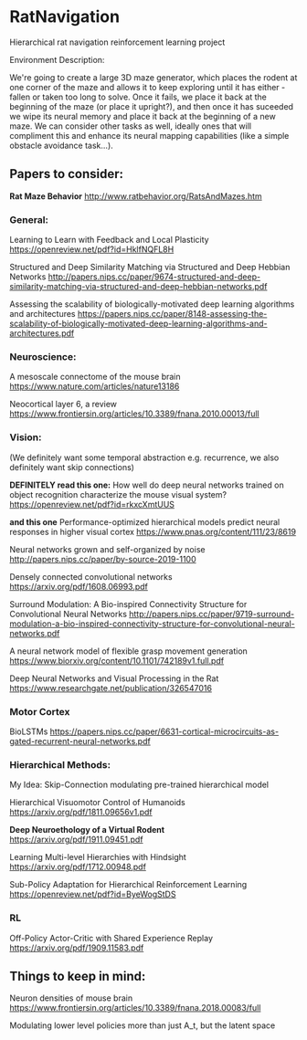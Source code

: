 # RatNavigation
Hierarchical rat navigation reinforcement learning project

Environment Description:

We're going to create a large 3D maze generator, which places the rodent at one corner of the maze and allows it to keep exploring until it has either - fallen or taken too long to solve. Once it fails, we place it back at the beginning of the maze (or place it upright?), and then once it has suceeded we wipe its neural memory and place it back at the beginning of a new maze. We can consider other tasks as well, ideally ones that will compliment this and enhance its neural mapping capabilities (like a simple obstacle avoidance task...).

## Papers to consider:

**Rat Maze Behavior**
http://www.ratbehavior.org/RatsAndMazes.htm

### General:
Learning to Learn with Feedback and Local Plasticity
https://openreview.net/pdf?id=HklfNQFL8H

Structured and Deep Similarity Matching via Structured and Deep Hebbian Networks
http://papers.nips.cc/paper/9674-structured-and-deep-similarity-matching-via-structured-and-deep-hebbian-networks.pdf

Assessing the scalability of biologically-motivated deep learning algorithms
and architectures
https://papers.nips.cc/paper/8148-assessing-the-scalability-of-biologically-motivated-deep-learning-algorithms-and-architectures.pdf

### Neuroscience:

A mesoscale connectome of the mouse brain
https://www.nature.com/articles/nature13186

Neocortical layer 6, a review
https://www.frontiersin.org/articles/10.3389/fnana.2010.00013/full

### Vision:
(We definitely want some temporal abstraction e.g. recurrence, we also definitely want skip connections)

**DEFINITELY read this one:**
How well do deep neural networks trained on object recognition characterize the mouse visual system?
https://openreview.net/pdf?id=rkxcXmtUUS

**and this one**
Performance-optimized hierarchical models predict neural responses in higher visual cortex
https://www.pnas.org/content/111/23/8619

Neural networks grown and self-organized by noise
http://papers.nips.cc/paper/by-source-2019-1100

Densely connected convolutional networks
https://arxiv.org/pdf/1608.06993.pdf

Surround Modulation: A Bio-inspired Connectivity Structure for Convolutional Neural Networks
http://papers.nips.cc/paper/9719-surround-modulation-a-bio-inspired-connectivity-structure-for-convolutional-neural-networks.pdf

A neural network model of flexible grasp movement generation
https://www.biorxiv.org/content/10.1101/742189v1.full.pdf

Deep Neural Networks and Visual Processing in the Rat 
https://www.researchgate.net/publication/326547016


### Motor Cortex

BioLSTMs
https://papers.nips.cc/paper/6631-cortical-microcircuits-as-gated-recurrent-neural-networks.pdf


### Hierarchical Methods:
My Idea:
Skip-Connection modulating pre-trained hierarchical model

Hierarchical Visuomotor Control of Humanoids
https://arxiv.org/pdf/1811.09656v1.pdf

**Deep Neuroethology of a Virtual Rodent**
https://arxiv.org/pdf/1911.09451.pdf

Learning Multi-level Hierarchies with Hindsight
https://arxiv.org/pdf/1712.00948.pdf

Sub-Policy Adaptation for Hierarchical Reinforcement Learning
https://openreview.net/pdf?id=ByeWogStDS

### RL
Off-Policy Actor-Critic with Shared Experience Replay
https://arxiv.org/pdf/1909.11583.pdf



## Things to keep in mind:
Neuron densities of mouse brain
https://www.frontiersin.org/articles/10.3389/fnana.2018.00083/full

Modulating lower level policies more than just A_t, but the latent space

